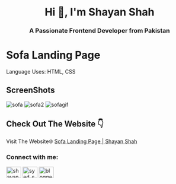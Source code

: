 <h1 align="center">Hi 👋, I'm Shayan Shah</h1>
<h3 align="center">A Passionate Frontend Developer from Pakistan</h3>


# Sofa Landing Page
Language Uses: HTML, CSS
## ScreenShots
![sofa](https://github.com/user-attachments/assets/da5297ba-53f5-445f-9919-adfe13637ba2)
![sofa2](https://github.com/user-attachments/assets/633e1d21-9c61-460f-b7f1-d9d021923d45)
![sofagif](https://github.com/user-attachments/assets/8afc8545-908e-4217-9597-146b429d8b37)



## Check Out The Website 👇

Visit The Website🌐 [Sofa Landing Page | Shayan Shah](https://shayanshahdeveloper.github.io/Project-18-Sofa-Landing-Page/)

<h3 align="left">Connect with me:</h3>
<p align="left">
<a href="https://linkedin.com/in/shayan-shah-b31439296" target="blank"><img align="center" src="https://raw.githubusercontent.com/rahuldkjain/github-profile-readme-generator/master/src/images/icons/Social/linked-in-alt.svg" alt="shayan-shah-b31439296" height="30" width="40" /></a>
<a href="https://instagram.com/syed_shanie" target="blank"><img align="center" src="https://raw.githubusercontent.com/rahuldkjain/github-profile-readme-generator/master/src/images/icons/Social/instagram.svg" alt="syed_shanie" height="30" width="40" /></a>
<a href="https://www.youtube.com/@shayanshahdev" target="blank"><img align="center" src="https://raw.githubusercontent.com/rahuldkjain/github-profile-readme-generator/master/src/images/icons/Social/youtube.svg" alt="bloggeravenue2691" height="30" width="40" /></a>
</p>
